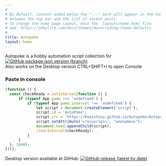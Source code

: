 ```yaml
---
#
# By default, content added below the "---" mark will appear in the home page
# between the top bar and the list of recent posts.
# To change the home page layout, edit the _layouts/home.html file.
# See: https://jekyllrb.com/docs/themes/#overriding-theme-defaults
#
title: Autopoke
layout: home
---
```


Autopoke is a hobby automation script collection for [![GitHub package.json version (branch)](https://img.shields.io/github/package-json/v/pokeclicker/pokeclicker/master?label=Pokeclicker.com)](https://www.pokeclicker.com/)<br/>
Also works on the Desktop version CTRL+SHIFT+I to open Console 

### Paste in console 
  ```js
(function () {
    const checkReady = setInterval(function () {
        if (typeof App.game !== 'undefined') {
            if (typeof App.game.interval !== 'undefined') {
                let script = document.createElement('script');
                script.id = 'AutoPoke';
                script.src = 'https://Kazeshinu.github.io/Autopoke/Autopoke.js';
                script.setAttribute('crossorigin', "anonymous");
                document.head.appendChild(script);
                clearInterval(checkReady);
            }
        }
    }, 1000);
})();
  ```
  
Desktop version available at GitHub: [![GitHub release (latest by date)](https://img.shields.io/github/v/release/RedSparr0w/Pokeclicker-desktop?label=Pokeclicker-desktop&logo=Github)](https://github.com/RedSparr0w/Pokeclicker-desktop/releases)
